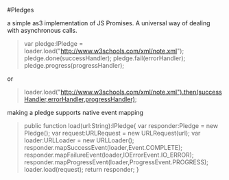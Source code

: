 #Pledges

a simple as3 implementation of JS Promises. A universal way of dealing with asynchronous calls.

>var pledge:IPledge =  loader.load("http://www.w3schools.com/xml/note.xml");
>pledge.done(successHandler);
>pledge.fail(errorHandler);
>pledge.progress(progressHandler);

or

>   loader.load("http://www.w3schools.com/xml/note.xml").then(successHandler,errorHandler,progressHandler);

making a pledge supports native event mapping

>   public function load(url:String):IPledge{
>       var responder:Pledge = new Pledge();
>       var request:URLRequest = new URLRequest(url);
>       var loader:URLLoader = new URLLoader();
>       responder.mapSuccessEvent(loader,Event.COMPLETE);
>       responder.mapFailureEvent(loader,IOErrorEvent.IO_ERROR);
>       responder.mapProgressEvent(loader,ProgressEvent.PROGRESS);
>       loader.load(request);
>       return responder;
>   }


